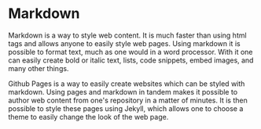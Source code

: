 # Markdown

Markdown is a way to style web content. It is much faster than using html tags and allows anyone to easily style web pages. Using markdown it is possible to format text, much as one would in a word processor. With it one can easily create bold or italic text, lists, code snippets, embed images, and many other things.

Github Pages is a way to easily create websites which can be styled with markdown. Using pages and markdown in tandem makes it possible to author web content from one's repository in a matter of minutes. It is then possible to style these pages using Jekyll, which allows one to choose a theme to easily change the look of the web page.
